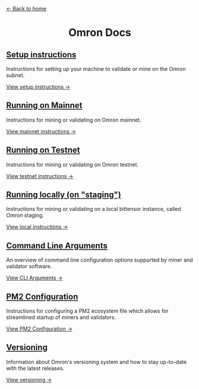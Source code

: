 [← Back to home]

<div align="center">

# Omron Docs

</div>

## [Setup instructions]

Instructions for setting up your machine to validate or mine on the Omron subnet.

[View setup instructions →]

## [Running on Mainnet]

Instructions for mining or validating on Omron mainnet.

[View mainnet instructions →]

## [Running on Testnet]

Instructions for mining or validating on Omron testnet.

[View testnet instructions →]

## [Running locally (on "staging")]

Instructions for mining or validating on a local bittensor instance, called Omron staging.

[View local instructions →]

## [Command Line Arguments]

An overview of command line configuration options supported by miner and validator software.

[View CLI Arguments →]

## [PM2 Configuration]

Instructions for configuring a PM2 ecosystem file which allows for streamlined startup of miners and validators.

[View PM2 Configuration →]

## [Versioning]

Information about Omron's versioning system and how to stay up-to-date with the latest releases.

[View versioning →]

[Setup instructions]: ./shared_setup_steps.md
[Running on Mainnet]: ./running_on_mainnet.md
[Running on Testnet]: ./running_on_testnet.md
[Running locally (on "staging")]: ./running_on_staging.md
[Command Line Arguments]: ./command_line_arguments.md
[PM2 Configuration]: ./pm2_configuration.md
[View setup instructions →]: ./shared_setup_steps.md
[View CLI Arguments →]: ./command_line_arguments.md
[View PM2 Configuration →]: ./pm2_configuration.md
[View mainnet instructions →]: ./running_on_mainnet.md
[View testnet instructions →]: ./running_on_testnet.md
[View local instructions →]: ./running_on_staging.md
[Versioning]: ./versioning.md
[View versioning →]: ./versioning.md
[← Back to home]: ../
